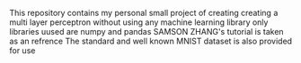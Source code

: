 This repository contains my personal small project of creating creating a multi layer perceptron without using any machine learning library
only libraries uused are numpy and pandas
SAMSON ZHANG's tutorial is taken as an refrence 
The standard and well known MNIST dataset is also provided for use 
